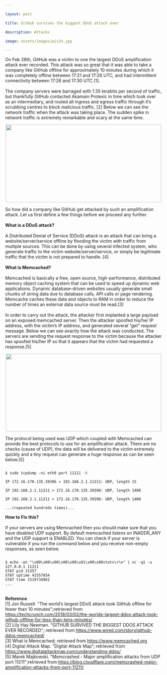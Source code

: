 ```yaml
--- 

layout: post 

title: GitHub survives the biggest DDoS attack ever

description: Attacks 

image: assets/images/pic24.jpg 

--- 
```


On Feb 28th, GitHub was a victim to one the largest DDoS amplification attack ever recorded. This attack was so great that it was able to take a company like GitHub offline for approximately 10 minutes during which it was completely offline between 17:21 and 17:26 UTC, and had intermittent connectivity between 17:26 and 17:30 UTC [1].
<br  /><br  />The company servers were barraged with 1.35 terabits per second of traffic, but thankfully GitHub contacted Akamain Prolexic in time which took over as an intermediary, and routed all ingress and egress traffic through it’s scrubbing centres to block malicious traffic. [2] Below we can see the network traffic when the attack was taking place. The sudden spike in network traffic is extremely remarkable and scary at the same time.
<p style="text-align:center;"><img src="https://skyseccoder.github.io/assets/images/postAssets/sc1.png" style="width:500px;height:250px;" align="middle"></p>
So how did a company like GitHub get attacked by such an amplification attack. Let us first define a few things before we proceed any further.
<br  /><br  /><b>What is a DDoS attack?</b><br  /><br  />
A Distributed Denial of Service (DDoS) attack is an attack that can bring a website/server/service offline by flooding the victim with traffic from multiple sources. This can be done by using several infected system, who generate traffic to the victim website/server/service, or simply be legitimate traffic that the victim is not prepared to handle. [4]
<br  /><br  /><b>What is Memcached?</b><br  /><br  />
Memcached is basically a free, open source, high-performance, distributed memory object caching system that can be used to speed up dynamic web applications. Dynamic database-driven websites usually generate small chunks of string data due to database calls, API calls or page rendering. Memcache caches these data and objects to RAM in order to reduce the number of times an external data source must be read.[3]
<br  /><br  />In order to carry out the attack, the attacker first implanted a large payload on an exposed memcached server. Then the attacker spoofed his/her IP address, with the victim’s IP address, and generated several “get” request message. Below we can see exactly how the attack was conducted. The servers are sending the request response to the victim because the attacker has spoofed his/her IP so that it appears that the victim had requested a response.[5]
<p style="text-align:center;"><img src="https://skyseccoder.github.io/assets/images/postAssets/sc2.png" style="width:500px;height:250px;" align="middle"></p>
 The protocol being used was UDP which coupled with Memcached can provide the best protocols to use for an amplification attack. There are no checks (cause of UDP), the data will be delivered to the victim extremely quickly and a tiny request can generate a huge response as can be seen below.[5]
<pre><code>
$ sudo tcpdump -ni eth0 port 11211 -t
<br  />IP 172.16.170.135.39396 > 192.168.2.1.11211: UDP, length 15
<br  />IP 192.168.2.1.11211 > 172.16.170.135.39396: UDP, length 1400
<br  />IP 192.168.2.1.11211 > 172.16.170.135.39396: UDP, length 1400
<br  />...(repeated hundreds times)...
</code></pre>
<b>How to Fix this?</b><br  /><br  />
If your servers are using Memcached then you should make sure that you have disabled UDP support. By default memcached listens on INADDR_ANY and the UDP support is ENABLED. You can check if your server is vulnerable if you run the command below and you receive non-empty responses, as seen below.
<pre><code>
$ echo -en "\x00\x00\x00\x00\x00\x01\x00\x00stats\r\n" | nc -q1 -u 127.0.0.1 11211
STAT pid 21357
STAT uptime 41557034
STAT time 1519734962
...
</code></pre>

<br  /><b>Reference</b>
<br  />[1] Jon Russell. "The world’s largest DDoS attack took GitHub offline for fewer than 10 minutes";retrieved from https://techcrunch.com/2018/03/02/the-worlds-largest-ddos-attack-took-github-offline-for-less-than-tens-minutes/
<br  />[2] Lily Hay Newman. "GITHUB SURVIVED THE BIGGEST DDOS ATTACK EVER RECORDED"; retrieved from https://www.wired.com/story/github-ddos-memcached/
<br  />[3] What is Memcached; retrieved from https://www.memcached.org
<br  />[4] Digital Attack Map. "Digital Attack Map”; retrieved from https://www.digitalattackmap.com/understanding-ddos/
<br  />[5] Marek Majkowski. "Memcrashed - Major amplification attacks from UDP port 11211";retrieved from https://blog.cloudflare.com/memcrashed-major-amplification-attacks-from-port-11211/